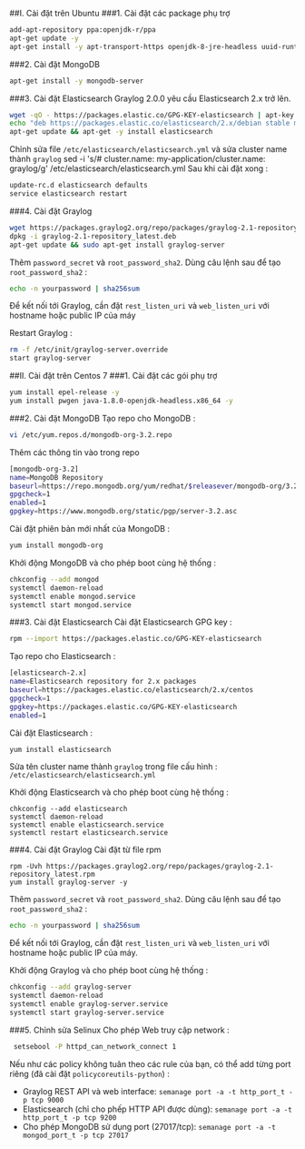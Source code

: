 ##I. Cài đặt trên Ubuntu
###1. Cài đặt các package phụ trợ
```sh
add-apt-repository ppa:openjdk-r/ppa
apt-get update -y
apt-get install -y apt-transport-https openjdk-8-jre-headless uuid-runtime pwgen
```
###2. Cài đặt MongoDB
```sh
apt-get install -y mongodb-server
```
###3. Cài đặt Elasticsearch
Graylog 2.0.0 yêu cầu Elasticsearch 2.x trở lên.
```sh
wget -qO - https://packages.elastic.co/GPG-KEY-elasticsearch | apt-key add -
echo "deb https://packages.elastic.co/elasticsearch/2.x/debian stable main" | tee -a /etc/apt/sources.list.d/elasticsearch-2.x.list
apt-get update && apt-get -y install elasticsearch
```
Chỉnh sửa file ``/etc/elasticsearch/elasticsearch.yml`` và sửa cluster name thành `graylog`
sed -i 's/# cluster.name: my-application/cluster.name: graylog/g' /etc/elasticsearch/elasticsearch.yml
Sau khi cài đặt xong :
```sh
update-rc.d elasticsearch defaults
service elasticsearch restart

```
###4. Cài đặt Graylog
```sh
wget https://packages.graylog2.org/repo/packages/graylog-2.1-repository_latest.deb
dpkg -i graylog-2.1-repository_latest.deb
apt-get update && sudo apt-get install graylog-server
```
Thêm `password_secret` và `root_password_sha2`. Dùng câu lệnh sau để tạo `root_password_sha2` :
```sh
echo -n yourpassword | sha256sum
```
Để kết nối tới Graylog, cần đặt `rest_listen_uri` và `web_listen_uri` với hostname hoặc public IP của máy

Restart Graylog :
```sh
rm -f /etc/init/graylog-server.override
start graylog-server
```

##II. Cài đặt trên Centos 7
###1. Cài đặt các gói phụ trợ
```sh
yum install epel-release -y 
yum install pwgen java-1.8.0-openjdk-headless.x86_64 -y
```
###2. Cài đặt MongoDB
Tạo repo cho MongoDB : 
```sh
vi /etc/yum.repos.d/mongodb-org-3.2.repo
```
Thêm các thông tin vào trong repo
```sh
[mongodb-org-3.2]
name=MongoDB Repository
baseurl=https://repo.mongodb.org/yum/redhat/$releasever/mongodb-org/3.2/x86_64/
gpgcheck=1
enabled=1
gpgkey=https://www.mongodb.org/static/pgp/server-3.2.asc
```
Cài đặt phiên bản mới nhất của MongoDB :
```sh
yum install mongodb-org
```
Khởi động MongoDB và cho phép boot cùng hệ thống :
```sh
chkconfig --add mongod
systemctl daemon-reload
systemctl enable mongod.service
systemctl start mongod.service
```
###3. Cài đặt Elasticsearch
Cài đặt Elasticsearch GPG key : 
```sh
rpm --import https://packages.elastic.co/GPG-KEY-elasticsearch
```
 Tạo repo cho Elasticsearch :
 ```sh
 [elasticsearch-2.x]
name=Elasticsearch repository for 2.x packages
baseurl=https://packages.elastic.co/elasticsearch/2.x/centos
gpgcheck=1
gpgkey=https://packages.elastic.co/GPG-KEY-elasticsearch
enabled=1
```
Cài đặt Elasticsearch :
```sh
yum install elasticsearch
```
Sửa tên cluster name thành `graylog` trong file cấu hình : `/etc/elasticsearch/elasticsearch.yml`

Khởi động Elasticsearch và cho phép boot cùng hệ thống : 
```
chkconfig --add elasticsearch
systemctl daemon-reload
systemctl enable elasticsearch.service
systemctl restart elasticsearch.service
```
###4. Cài đặt Graylog
Cài đặt từ file rpm
```
rpm -Uvh https://packages.graylog2.org/repo/packages/graylog-2.1-repository_latest.rpm
yum install graylog-server -y
```
Thêm `password_secret` và `root_password_sha2`. Dùng câu lệnh sau để tạo `root_password_sha2` :
```sh
echo -n yourpassword | sha256sum
```
Để kết nối tới Graylog, cần đặt `rest_listen_uri` và `web_listen_uri` với hostname hoặc public IP của máy.

Khởi động Graylog và cho phép boot cùng hệ thống : 
```sh
chkconfig --add graylog-server
systemctl daemon-reload
systemctl enable graylog-server.service
systemctl start graylog-server.service
```
###5. Chỉnh sửa Selinux
Cho phép Web truy cập network :
```sh
 setsebool -P httpd_can_network_connect 1
```
Nếu như các policy không tuân theo các rule của bạn, có thể add từng port riêng (đã cài đặt `policycoreutils-python`) :

 - Graylog REST API và  web interface: `semanage port -a -t http_port_t -p tcp 9000`
 - Elasticsearch (chỉ cho phếp HTTP API được dùng):  `semanage port -a -t http_port_t -p tcp 9200`
 - Cho phép MongoDB sử dụng port (27017/tcp):  `semanage port -a -t mongod_port_t -p tcp 27017`
